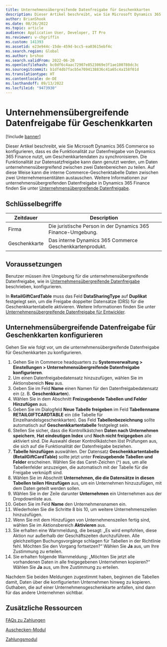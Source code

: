 ```yaml
---
title: Unternehmensübergreifende Datenfreigabe für Geschenkkarten
description: Dieser Artikel beschreibt, wie Sie Microsoft Dynamics 365 Commerce so konfigurieren, dass Sie die Funktionalität zur Datenfreigabe von Dynamics 365 Finance über Datenbereiche hinweg verwenden können, um Geschenkkartendaten zu synchronisieren.
author: BrianShook
ms.date: 08/26/2022
ms.topic: article
audience: Application User, Developer, IT Pro
ms.reviewer: v-chgriffin
ms.custom: 141393
ms.assetid: e23e944c-15de-459d-bcc5-ea03615ebf4c
ms.search.region: Global
ms.author: brshoo
ms.search.validFrom: 2022-06-20
ms.openlocfilehash: bc0df6c4aac72907e8523069e3f1ae100780dc3c
ms.sourcegitcommit: b1df4db7facb5e7094138836c41a65c4a158f01d
ms.translationtype: HT
ms.contentlocale: de-DE
ms.lasthandoff: 09/13/2022
ms.locfileid: "9473930"
---
```

# <a name="cross-company-data-sharing-for-gift-cards"></a>Unternehmensübergreifende Datenfreigabe für Geschenkkarten

[!include [banner](../includes/banner.md)]

Dieser Artikel beschreibt, wie Sie Microsoft Dynamics 365 Commerce so konfigurieren, dass es die Funktionalität zur Datenfreigabe von Dynamics 365 Finance nutzt, um Geschenkkartendaten zu synchronisieren. Die Funktionalität zur Datensatzfreigabe kann dann genutzt werden, um Daten unternehmensübergreifend zwischen zwei Datenbereichen zu teilen. Auf diese Weise kann die interne Commerce-Geschenktabelle Daten zwischen zwei Unternehmensentitäten austauschen. Weitere Informationen zur unternehmensübergreifenden Datenfreigabe in Dynamics 365 Finance finden Sie unter [Unternehmensübergreifende Datenfreigabe](/dynamics365/fin-ops-core/dev-itpro/sysadmin/cross-company-data-sharing).

## <a name="key-terms"></a>Schlüsselbegriffe

| Zeitdauer | Description |
|---|---|
| Firma | Die juristische Person in der Dynamics 365 Finance-Umgebung. |
| Geschenkkarte | Das interne Dynamics 365 Commerce Geschenkkartenprodukt. |

## <a name="prerequisites"></a>Voraussetzungen

Benutzer müssen ihre Umgebung für die unternehmensübergreifende Datenfreigabe, wie in [Unternehmensübergreifende Datenfreigabe](/dynamics365/fin-ops-core/dev-itpro/sysadmin/cross-company-data-sharing) beschrieben, konfigurieren.

In **RetailGiftCardTable** muss das Feld **DataSharingType** auf **Duplikat** festgelegt sein, um die Freigabe doppelter Datensätze (DRS) für die Geschenkkartentabelle aktivieren. Weitere Informationen finden Sie unter [Unternehmensübergreifende Datenfreigabe für Entwickler](/dynamics365/fin-ops-core/dev-itpro/sysadmin/drs-srs-dev).

## <a name="configure-cross-company-data-sharing-for-gift-cards"></a>Unternehmensübergreifende Datenfreigabe für Geschenkkarten konfigurieren

Gehen Sie wie folgt vor, um die unternehmensübergreifende Datenfreigabe für Geschenkkarten zu konfigurieren.

1. Gehen Sie in Commerce headquarters zu **Systemverwaltung \> Einstellungen \> Unternehmensübergreifende Datenfreigabe konfigurieren**.
1. Um einen Datenfreigabedatensatz hinzuzufügen, wählen Sie im Aktionsbereich **Neu** aus.
1. Geben Sie im Feld **Name** einen Namen für den Datenfreigabedatensatz ein (z. B. **Geschenkkarten**).
1. Wählen Sie in dem Abschnitt **Freizugebende Tabellen und Felder** **Hinzufügen** aus.
1. Geben Sie im Dialogfeld **Neue Tabelle freigeben** im Feld **Tabellenname** **RETAILGIFTCARDTABLE** ein (die Tabelle für Einzelhandelsgeschenkkarten). Das Feld **Tabellenbezeichnung** sollte automatisch auf **Geschenkkartentabelle** festgelegt sein.
1. Stellen Sie sicher, dass die Kontrollkästchen **Daten nach Unternehmen speichern**, **Hat eindeutigen Index** und **Noch nicht freigegeben** alle aktiviert sind. Die Auswahl dieser Kontrollkästchen löst Prüfungen aus, die sich auf die Funktionalität der Datenfreigabe beziehen.
1. **Tabelle hinzufügen** auswählen. Der Datensatz **Geschenkkartentabelle (RetailGiftCardTable)** sollte jetzt unter **Freizugebende Tabellen und Felder** erscheinen. Wählen Sie das Caret-Zeichen (^) aus, um alle Tabellenfelder anzuzeigen, die automatisch mit der Tabelle für die Freigabe verknüpft sind.
1. Wählen Sie im Abschnitt **Unternehmen, die die Datensätze in diesen Tabellen teilen** **Hinzufügen** aus, um ein Unternehmen hinzuzufügen, mit dem Daten geteilt werden sollen.
1. Wählen Sie in der Zeile darunter **Unternehmen** ein Unternehmen aus der Dropdownliste aus.
1. Geben Sie im Feld **Name** den Unternehmensnamen ein.
1. Wiederholen Sie die Schritte 8 bis 10, um weitere Unternehmenszeilen hinzuzufügen.
1. Wenn Sie mit dem Hinzufügen von Unternehmenszeilen fertig sind, wählen Sie im Aktionsbereich **Aktivieren** aus.
1. Sie erhalten eine Warnmeldung, die besagt: „Es wird empfohlen, diese Aktion nur außerhalb der Geschäftszeiten durchzuführen. Alle gleichzeitigen Buchungsvorgänge schlagen für Tabellen in der Richtlinie fehl. Möchten Sie den Vorgang fortsetzen?“ Wählen Sie **Ja** aus, um Ihre Zustimmung zu erteilen.
1. Sie erhalten folgende Warnmeldung: „Möchten Sie jetzt alle vorhandenen Daten in alle freigegebenen Unternehmen kopieren?“ Wählen Sie **Ja** aus, um Ihre Zustimmung zu erteilen.

Nachdem Sie beiden Meldungen zugestimmt haben, beginnen die Tabellen damit, Daten über die konfigurierten Unternehmen hinweg zu kopieren. Guthaben, die auf einer Unternehmensgeschenkkarte anfallen, sind dann für das andere Unternehmen sichtbar.

## <a name="additional-resources"></a>Zusätzliche Ressourcen

[FAQs zu Zahlungen](payments-retail.md)

[Auschecken-Modul](../add-checkout-module.md)

[Zahlungsmodul](../payment-module.md)
